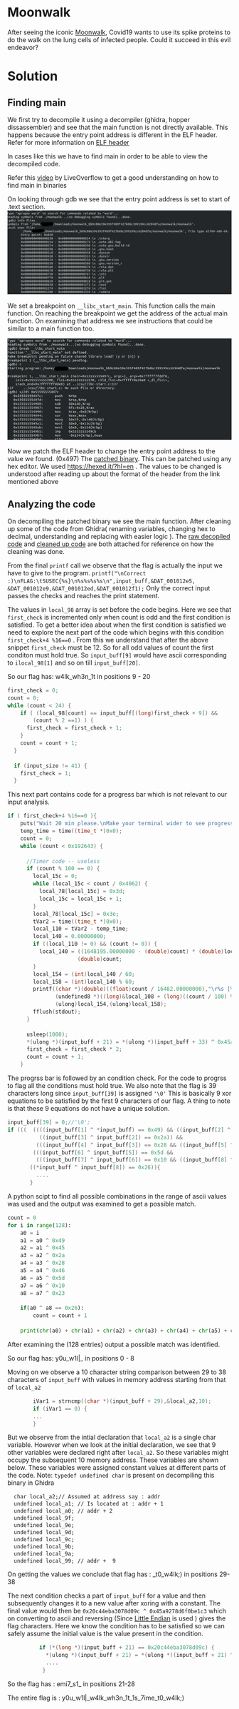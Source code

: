 # Moonwalk
After seeing the iconic [Moonwalk](moonwalk), Covid19 wants to use its spike proteins to do the walk on the lung cells of infected people. Could it succeed in this evil endeavor?

# Solution

## Finding main
We first try to decompile it using a decompiler (ghidra, hopper dissassembler) and see that the main function is not directly available. This happens because the entry point address is different in the ELF header.
Refer for more information on [ELF header](https://linux-audit.com/elf-binaries-on-linux-understanding-and-analysis/#structure)

In cases like this we have to find main in order to be able to view the decompiled code.

Refer this [video](https://www.youtube.com/watch?v=N1US3c6CpSw) by LiveOverflow to get a good understanding on how to find main in binaries

On looking through gdb we see that the entry point address is set to start of .text section.
![img1](gdb_1.png)

We set a breakpoint on `__libc_start_main`. This function calls the main function. On reaching the breakpoint we get the address of the actual main function. On examining that address we see instructions that could be similar to a main function too.

![img1](gdb_2.png)


Now we patch the ELF header to change the entry point address to the value we found. (0x497)
The [patched binary](moonwalk_pathed). This can be patched using any hex editor. We used https://hexed.it/?hl=en . The values to be changed is understood after reading up about the format of the header from the link mentioned above

## Analyzing the code

On decompiling the patched binary we see the main function. After cleaning up some of the code from Ghidra( renaming variables, changing hex to decimal, understanding and replacing with easier logic ). The [raw decopiled code](code_ghidra.c) and [cleaned up code](code_cleaned.c) are both attached for reference on how the cleaning was done.

From the final `printf` call we observe that the flag is actually the input we have to give to the program.
`printf("\nCorrect :)\nFLAG:\tSUSEC{%s}\n%s%s%s%s\n",input_buff,&DAT_001012e5, &DAT_001012e9,&DAT_001012ed,&DAT_001012f1);`
Only the correct input passes the checks and reaches the print statement.


The values in `local_98` array is set before the code begins. Here we see that `first_check` is incremented only when count is odd and the first condition is satisfied. To get a better idea about when the first condition is satisfied we need to explore the next part of the code which begins with this condition `first_check+4 %16==0` . From this we understand that after the above snippet `first_check` must be 12. So for all odd values of count the first conditon must hold true.
So `input_buff[9]` would have ascii corresponding to `ilocal_98[1]` and so on till `input_buff[20]`.

So our flag has: w4lk_wh3n_1t in positions 9 - 20
```c
first_check = 0;
count = 0;
while (count < 24) {
    if ( (local_98[count] == input_buff[(long)first_check + 9]) &&
        (count % 2 ==1) ) {
      first_check = first_check + 1;
    }
    count = count + 1;
  }

  if (input_size != 41) {
    first_check = 1;
  }
```

This next part contains code for a progress bar which is not relevant to our input analysis.

```c
if ( first_check+4 %16==0 ){
    puts("Wait 20 min please.\nMake your terminal wider to see progress bar.");
    temp_time = time((time_t *)0x0);
    count = 0;
    while (count < 0x192643) {

      //Timer code -- useless
      if (count % 100 == 0) {
        local_15c = 0;
        while (local_15c < count / 0x4062) {
          local_78[local_15c] = 0x3d;
          local_15c = local_15c + 1;
        }
        local_78[local_15c] = 0x3e;
        tVar2 = time((time_t *)0x0);
        local_110 = tVar2 - temp_time;
        local_140 = 0.00000000;
        if ((local_110 != 0) && (count != 0)) {
          local_140 = ((1648195.00000000 - (double)count) * (double)local_110) /
                      (double)count;
        }
        local_154 = (int)local_140 / 60;
        local_158 = (int)local_140 % 60;
        printf((char *)(double)((float)count / 16482.00000000),"\r%s [%s] %.2f%% ETA %d:%d",
               (undefined8 *)((long)&local_108 + (long)((count / 100) % 10) * 10),local_78,
               (ulong)local_154,(ulong)local_158);
        fflush(stdout);
      }

      usleep(1000);
      *(ulong *)(input_buff + 21) = *(ulong *)(input_buff + 33) ^ 0x45a9278d6f0be1c3;
      first_check = first_check * 2;
      count = count + 1;
    }
```

The progrss bar is followed by an condition check. For the code to progrss to flag all the conditions must hold true. We also note that the flag is 39 characters long since `input_buff[39]` is assigned `'\0'`
This is basically 9 xor equations to be satisfied by the first 9 characters of our flag.
A thing to note is that these 9 equations do not have a unique solution.

```c
input_buff[39] = 0;//'\0';
if (((  ((((input_buff[1] ^ *input_buff) == 0x49) && ((input_buff[2] ^ input_buff[1]) == 0x45)) &&
          ((input_buff[3] ^ input_buff[2]) == 0x2a)) &&
         (((input_buff[4] ^ input_buff[3]) == 0x28 && ((input_buff[5] ^ input_buff[4]) == 0x46))) ) &&
        (((input_buff[6] ^ input_buff[5]) == 0x5d &&
         (((input_buff[7] ^ input_buff[6]) == 0x10 && ((input_buff[8] ^ input_buff[7]) == 0x23)))))) &&
       ((*input_buff ^ input_buff[8]) == 0x26)){
         ....
       }

```

A python scipt to find all possible combinations in the range of ascii values was used and the output was examined to get a possible match.

```python
count = 0
for i in range(128):
	a0 = i
	a1 = a0 ^ 0x49
	a2 = a1 ^ 0x45
	a3 = a2 ^ 0x2a
	a4 = a3 ^ 0x28
	a5 = a4 ^ 0x46
	a6 = a5 ^ 0x5d
	a7 = a6 ^ 0x10
	a8 = a7 ^ 0x23

	if(a0 ^ a8 == 0x26):
		count = count + 1

	print(chr(a0) + chr(a1) + chr(a2) + chr(a3) + chr(a4) + chr(a5) + chr(a6) + chr(a7) + chr(a8))

```

After examining the (128 entries) output a possible match was identified.

So our flag has: y0u_w1l|_ in positions 0 - 8


Moving on we observe a 10 character string comparison between 29 to 38 characters of `input_buff` with values in memory address starting from that of `local_a2`

```c
        iVar1 = strncmp((char *)(input_buff + 29),&local_a2,10);
        if (iVar1 == 0) {
        ...
        }
```

But we observe from the intial declaration that `local_a2` is a single char variable. However when we look at the initial declaration, we see that 9 other variables were declared right after `local_a2`. So these variables might occupy the subsequent 10 memory address. These variables are shown below. These variables were assigned constant values at different parts of the code. Note: `typedef undefined char` is present on decompiling this binary in Ghidra

```
  char local_a2;// Assumed at address say : addr
  undefined local_a1; // Is located at : addr + 1
  undefined local_a0; // addr + 2
  undefined local_9f;
  undefined local_9e;
  undefined local_9d;
  undefined local_9c;
  undefined local_9b;
  undefined local_9a;
  undefined local_99; // addr +  9

```
On getting the values we conclude that flag has : _t0_w4lk;) in positions 29-38


The next condition checks a part of `input_buff` for a value and then subsequently changes it to a new value after xoring with a constant. The final value would then be ` 0x20c44eba3078d09c ^ 0x45a9278d6f0be1c3 ` which on converting to ascii and reversing (Since [Little Endian](https://en.wikipedia.org/wiki/Endianness#Little-endian) is used ) gives the flag characters. Here we know the condition has to be satisfied so we can safely assume the initial value is the value present in the condition.

```c
          if (*(long *)(input_buff + 21) == 0x20c44eba3078d09c) {
            *(ulong *)(input_buff + 21) = *(ulong *)(input_buff + 21) ^ 0x45a9278d6f0be1c3;
            ....
           }
```

So the flag has : emi7_s1_ in positions 21-28

The entire flag is : y0u_w1l|_w4lk_wh3n_1t_1s_7ime_t0_w4lk;)
